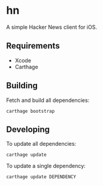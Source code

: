# hn

A simple Hacker News client for iOS.

## Requirements

- Xcode
- Carthage

## Building

Fetch and build all dependencies:

    carthage bootstrap

## Developing

To update all dependencies:

    carthage update

To update a single dependency:

    carthage update DEPENDENCY
